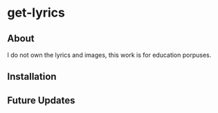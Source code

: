 # get-lyrics

## About
I do not own the lyrics and images, this work is for education porpuses. 

## Installation

## Future Updates
